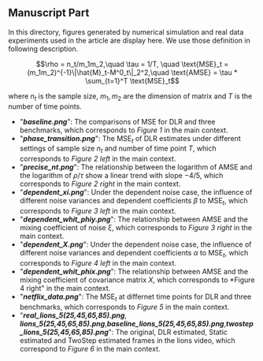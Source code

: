 ## Manuscript Part

In this directory, figures generated by numerical simulation and real data experiments used in the article are display here. We use those definition in following description.

$$\rho = n_t/m_1m_2,\quad \tau = 1/T, \quad \text{MSE}_t = (m_1m_2)^{-1}\|\hat{M}_t-M^0_t\|_2^2,\quad \text{AMSE} = \tau * \sum_{t=1}^T \text{MSE}_t$$

where $n_t$ is the sample size, $m_1,m_2$ are the dimension of matrix and $T$ is the number of time points.

- "***baseline.png***": The comparisons of MSE for DLR and three benchmarks, which corresponds to *Figure 1* in the main context.
- "***phase_transition.png***": The $\text{MSE}_t$ of DLR estimates under different settings of sample size $n_t$ and number of time point $T$, which corresponds to *Figure 2 left* in the main context.
- "***precise_nt.png***": The relationship between the logarithm of $\text{AMSE}$ and the logarithm of $\rho/\tau$ show a linear trend with slope $-4/5$, which corresponds to *Figure 2 right* in the main context.
- "***dependent_xi.png***": Under the dependent noise case, the influence of different noise variances and dependent coefficients $\beta$ to $\text{MSE}_t$, which corresponds to *Figure 3 left* in the main context.
- "***dependent_whit_phiy.png***": The relationship between $\text{AMSE}$ and the mixing coefficient of noise $\xi$, which corresponds to *Figure 3 right* in the main context.
- "***dependent_X.png***": Under the dependent noise case, the influence of different noise variances and dependent coefficients $\alpha$ to $\text{MSE}_t$, which corresponds to *Figure 4 left* in the main context.
- "***dependent_whit_phix.png***": The relationship between $\text{AMSE}$ and the mixing coefficient of covariance matrix $X$, which corresponds to *Figure 4 right" in the main context.
- "***netflix_data.png***": The $\text{MSE}_t$ at differnet time points for DLR and three benchmarks, which corresponds to *Figure 5* in the main context.
- "***real_lions_5(25,45,65,85).png***, ***lions_5(25,45,65,85).png***,***baseline_lions_5(25,45,65,85).png***,***twostep_lions_5(25,45,65,85).png***": The original, DLR estimated, Static estimated and TwoStep estimated frames in the lions video, which correspond to *Figure 6* in the main context.
